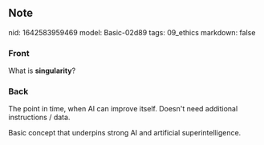 ## Note
nid: 1642583959469
model: Basic-02d89
tags: 09_ethics
markdown: false

### Front
What is <b>singularity</b>?

### Back
The point in time, when AI can improve itself. Doesn't need additional instructions / data.

Basic concept that underpins strong AI and artificial superintelligence.
